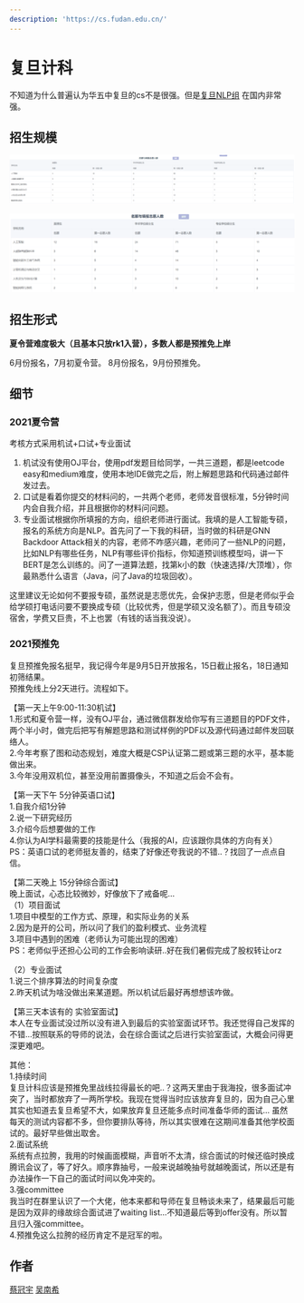 ```yaml
---
description: 'https://cs.fudan.edu.cn/'
---
```


# 复旦计科

不知道为什么普遍认为华五中复旦的cs不是很强。但是[复旦NLP组](https://nlp.fudan.edu.cn/) 在国内非常强。



## 招生规模

![2021夏令营报录比](../.gitbook/assets/2021复旦夏令营报录比.png)

![2021预推免报录比](../.gitbook/assets/2021复旦预推免报录比.png)
## 招生形式

**夏令营难度极大（且基本只放rk1入营），多数人都是预推免上岸**

6月份报名，7月初夏令营。
8月份报名，9月份预推免。

## 细节

### 2021夏令营

考核方式采用机试+口试+专业面试

1. 机试没有使用OJ平台，使用pdf发题目给同学，一共三道题，都是leetcode easy和medium难度，使用本地IDE做完之后，附上解题思路和代码通过邮件发过去。
2. 口试是看着你提交的材料问的，一共两个老师，老师发音很标准，5分钟时间内会自我介绍，并且根据你的材料问问题。
3. 专业面试根据你所填报的方向，组织老师进行面试。我填的是人工智能专硕，报名的系统方向是NLP。首先问了一下我的科研，当时做的科研是GNN Backdoor Attack相关的内容，老师不咋感兴趣，老师问了一些NLP的问题，比如NLP有哪些任务，NLP有哪些评价指标，你知道预训练模型吗，讲一下BERT是怎么训练的。问了一道算法题，找第k小的数（快速选择/大顶堆），你最熟悉什么语言（Java，问了Java的垃圾回收）。

这里建议无论如何不要报专硕，虽然说是志愿优先，会保护志愿，但是老师似乎会给学硕打电话问要不要换成专硕（比较优秀，但是学硕又没名额了）。而且专硕没宿舍，学费又巨贵，不上也罢（有钱的话当我没说）。


### 2021预推免
复旦预推免报名挺早，我记得今年是9月5日开放报名，15日截止报名，18日通知初筛结果。  
预推免线上分2天进行。流程如下。

【第一天上午9:00-11:30机试】  
1.形式和夏令营一样，没有OJ平台，通过微信群发给你写有三道题目的PDF文件，两个半小时，做完后把写有解题思路和测试样例的PDF以及源代码通过邮件发回联络人。  
2.今年考察了图和动态规划，难度大概是CSP认证第二题或第三题的水平，基本能做出来。  
3.今年没用双机位，甚至没用前置摄像头，不知道之后会不会有。
  
【第一天下午 5分钟英语口试】  
1.自我介绍1分钟  
2.说一下研究经历  
3.介绍今后想要做的工作  
4.你认为AI学科最需要的技能是什么（我报的AI，应该跟你具体的方向有关）  
PS：英语口试的老师挺友善的，结束了好像还夸我说的不错..？找回了一点点自信。

【第二天晚上 15分钟综合面试】  
晚上面试，心态比较微妙，好像放下了戒备呢...  
（1）项目面试  
1.项目中模型的工作方式、原理，和实际业务的关系  
2.因为是开的公司，所以问了我们的盈利模式、业务流程  
3.项目中遇到的困难（老师认为可能出现的困难）  
PS：老师似乎还担心公司的工作会影响读研..好在我们暑假完成了股权转让orz
  
（2）专业面试  
1.说三个排序算法的时间复杂度  
2.昨天机试为啥没做出来某道题。所以机试后最好再想想该咋做。

【第三天本该有的 实验室面试】  
本人在专业面试没过所以没有进入到最后的实验室面试环节。我还觉得自己发挥的不错...按照联系的导师的说法，会在综合面试之后进行实验室面试，大概会问得更深更难吧。
  
其他：  
1.持续时间  
复旦计科应该是预推免里战线拉得最长的吧..？这两天里由于我海投，很多面试冲突了，当时都放弃了一两所学校。我现在觉得当时应该放弃复旦的，因为自己心里其实也知道去复旦希望不大，如果放弃复旦还能多点时间准备华师的面试...
虽然每天的测试内容都不多，但你要排队等待，所以其实很难在这期间准备其他学校面试的。最好早些做出取舍。  
2.面试系统  
系统有点拉胯，我用的时候画面模糊，声音听不太清，综合面试的时候还临时换成腾讯会议了，等了好久。顺序靠抽号，一般来说越晚抽号就越晚面试，所以还是有办法操作一下自己的面试时间以免冲突的。  
3.强committee  
我当时在群里认识了一个大佬，他本来都和导师在复旦畅谈未来了，结果最后可能是因为双非的缘故综合面试进了waiting list...不知道最后等到offer没有。所以暂且归入强committee。  
4.预推免这么拉胯的经历肯定不是冠军的啦。

## 作者

[蔡冠宇](../zuo-zhe-lian-xi-fang-shi.md#蔡冠宇)
[吴南希](../zuo-zhe-lian-xi-fang-shi.md#吴南希)